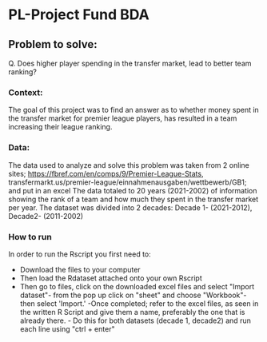# PL-Project Fund BDA

## Problem to solve: 
Q. Does higher player spending in the transfer market, lead to better team ranking?

### Context:
The goal of this project was to find an answer as to whether money spent in the transfer market for premier league players, has resulted in a team increasing their league ranking.

### Data:
The data used to analyze and solve this problem was taken from 2 online sites; https://fbref.com/en/comps/9/Premier-League-Stats, transfermarkt.us/premier-league/einnahmenausgaben/wettbewerb/GB1;  and put in an excel
The data totaled to 20 years (2021-2002) of information showing the rank of a team and how much they spent in the transfer market per year. 
The dataset was divided into 2 decades: Decade 1- (2021-2012), Decade2- (2011-2002)

### How to run
In order to run the Rscript you first need to:
- Download the files to your computer
- Then load the Rdataset attached onto your own Rscript
- Then go to files, click on the downloaded excel files and select "Import dataset"- from the pop up click on "sheet" and choose "Workbook"- then select 'Import.'
-Once completed; refer to the excel files, as seen in the written R Script and give them a name, preferably the one that is already there.
      - Do this for both datasets (decade 1, decade2) and  run each line using "ctrl + enter"

